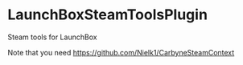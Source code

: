 # LaunchBoxSteamToolsPlugin
Steam tools for LaunchBox

Note that you need https://github.com/Nielk1/CarbyneSteamContext

